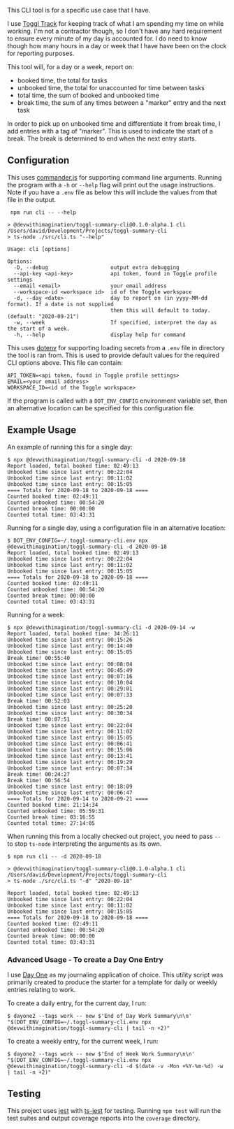 This CLI tool is for a specific use case that I have. 

I use [Toggl Track][toggl_track] for keeping track of what I am spending my time on while working. I'm not a contractor though, so I don't have any hard requirement to ensure every minute of my day is accounted for. I do need to know though how many hours in a day or week that I have have been on the clock for reporting purposes.

This tool will, for a day or a week, report on:
- booked time, the total for tasks
- unbooked time, the total for unaccounted for time between tasks
- total time, the sum of booked and unbooked time
- break time, the sum of any times between a "marker" entry and the next task

In order to pick up on unbooked time and differentiate it from break time, I add entries with a tag of "marker". This is used to indicate the start of a break. The break is determined to end when the next entry starts. 

## Configuration

This uses [commander.js][commander.js] for supporting command line arguments. Running the program with a `-h` or `--help` flag will print out the usage instructions. Note if you have a `.env` file as below this will include the values from that file in the output. 

```
 npm run cli -- --help

> @devwithimagination/toggl-summary-cli@0.1.0-alpha.1 cli /Users/david/Development/Projects/toggl-summary-cli
> ts-node ./src/cli.ts "--help"

Usage: cli [options]

Options:
  -D, --debug                    output extra debugging
  --api-key <api-key>            api token, found in Toggle profile settings
  --email <email>                your email address
  --workspace-id <workspace id>  id of the Toggle workspace
  -d, --day <date>               day to report on (in yyyy-MM-dd format). If a date is not supplied 
                                 then this will default to today. (default: "2020-09-21")
  -w, --week                     If specified, interpret the day as the start of a week.
  -h, --help                     display help for command
```

This uses [dotenv][dotenv] for supporting loading secrets from a `.env` file in directory the tool is ran from. This is used to provide default values for the required CLI options above. This file can contain:

```
API_TOKEN=<api token, found in Toggle profile settings>
EMAIL=<your email address>
WORKSPACE_ID=<id of the Toggle workspace>

```

If the program is called with a `DOT_ENV_CONFIG` environment variable set, then an alternative location can be specified for this configuration file. 


## Example Usage 

An example of running this for a single day:
```
$ npx @devwithimagination/toggl-summary-cli -d 2020-09-18
Report loaded, total booked time: 02:49:13
Unbooked time since last entry: 00:22:04
Unbooked time since last entry: 00:11:02
Unbooked time since last entry: 00:15:05
==== Totals for 2020-09-18 to 2020-09-18 ====
Counted booked time: 02:49:11
Counted unbooked time: 00:54:20
Counted break time: 00:00:00
Counted total time: 03:43:31
```

Running for a single day, using a configuration file in an alternative location:
```
$ DOT_ENV_CONFIG=~/.toggl-summary-cli.env npx @devwithimagination/toggl-summary-cli -d 2020-09-18
Report loaded, total booked time: 02:49:13
Unbooked time since last entry: 00:22:04
Unbooked time since last entry: 00:11:02
Unbooked time since last entry: 00:15:05
==== Totals for 2020-09-18 to 2020-09-18 ====
Counted booked time: 02:49:11
Counted unbooked time: 00:54:20
Counted break time: 00:00:00
Counted total time: 03:43:31
```

Running for a week:
```
$ npx @devwithimagination/toggl-summary-cli -d 2020-09-14 -w
Report loaded, total booked time: 34:26:11
Unbooked time since last entry: 00:15:26
Unbooked time since last entry: 00:14:40
Unbooked time since last entry: 00:15:05
Break time! 00:55:40
Unbooked time since last entry: 00:08:04
Unbooked time since last entry: 00:45:49
Unbooked time since last entry: 00:07:16
Unbooked time since last entry: 00:10:04
Unbooked time since last entry: 00:29:01
Unbooked time since last entry: 00:07:33
Break time! 00:52:03
Unbooked time since last entry: 00:25:20
Unbooked time since last entry: 00:30:34
Break time! 00:07:51
Unbooked time since last entry: 00:22:04
Unbooked time since last entry: 00:11:02
Unbooked time since last entry: 00:15:05
Unbooked time since last entry: 00:06:41
Unbooked time since last entry: 00:15:06
Unbooked time since last entry: 00:13:41
Unbooked time since last entry: 00:19:29
Unbooked time since last entry: 00:07:34
Break time! 00:24:27
Break time! 00:56:54
Unbooked time since last entry: 00:18:09
Unbooked time since last entry: 00:06:47
==== Totals for 2020-09-14 to 2020-09-21 ====
Counted booked time: 21:14:34
Counted unbooked time: 05:59:31
Counted break time: 03:16:55
Counted total time: 27:14:05
```

When running this from a locally checked out project, you need to pass `--` to stop `ts-node` interpreting the arguments as its own. 

```
$ npm run cli -- -d 2020-09-18

> @devwithimagination/toggl-summary-cli@0.1.0-alpha.1 cli /Users/david/Development/Projects/toggl-summary-cli
> ts-node ./src/cli.ts "-d" "2020-09-18"

Report loaded, total booked time: 02:49:13
Unbooked time since last entry: 00:22:04
Unbooked time since last entry: 00:11:02
Unbooked time since last entry: 00:15:05
==== Totals for 2020-09-18 to 2020-09-18 ====
Counted booked time: 02:49:11
Counted unbooked time: 00:54:20
Counted break time: 00:00:00
Counted total time: 03:43:31
```

### Advanced Usage - To create a Day One Entry

I use [Day One](https://dayoneapp.com) as my journaling application of choice. This utility script was primarily created to produce the starter for a template for daily or weekly entries relating to work. 

To create a daily entry, for the current day, I run:
```
$ dayone2 --tags work -- new $'End of Day Work Summary\n\n' "$(DOT_ENV_CONFIG=~/.toggl-summary-cli.env npx @devwithimagination/toggl-summary-cli | tail -n +2)"
```

To create a weekly entry, for the current week, I run:
```
$ dayone2 --tags work -- new $'End of Week Work Summary\n\n' "$(DOT_ENV_CONFIG=~/.toggl-summary-cli.env npx @devwithimagination/toggl-summary-cli -d $(date -v -Mon +%Y-%m-%d) -w | tail -n +2)"
```

## Testing

This project uses [jest][jest] with [ts-jest][ts-jest] for testing. Running `npm test` will run the test suites and output coverage reports into the `coverage` directory. 

[commander.js]: https://github.com/tj/commander.js/ "tj/commander.js: node.js command-line interfaces made easy"
[toggl_track]: https://toggl.com/track/ "Toggl Track: Effortless Time-Tracking for Any Workflow"
[dotenv]: https://www.npmjs.com/package/dotenv "dotenv  -  npm"
[jest]: https://jestjs.io "Jest - Delightful JavaScript Testing"
[ts-jest]: https://github.com/kulshekhar/ts-jest "kulshekhar/ts-jest: TypeScript preprocessor with sourcemap support for Jest"